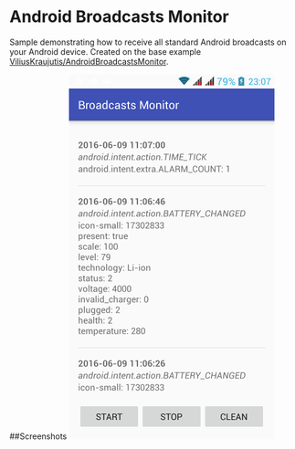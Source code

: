 Android Broadcasts Monitor
===================================

Sample demonstrating how to receive all standard Android broadcasts on your Android device. 
Created on the base example [ViliusKraujutis/AndroidBroadcastsMonitor](https://github.com/ViliusKraujutis/AndroidBroadcastsMonitor).

##Screenshots
![Image](https://github.com/vladv75/AndroidBroadcastsMonitor/blob/master/device-2016-06-09-230711.png)
